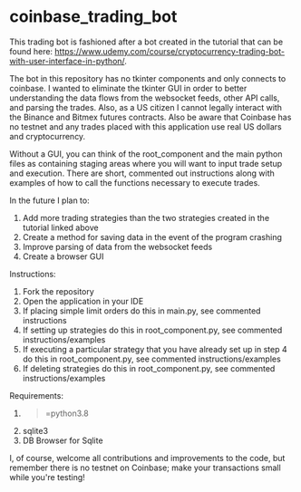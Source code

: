 # coinbase_trading_bot
This trading bot is fashioned after a bot created in the tutorial that can be found here:
https://www.udemy.com/course/cryptocurrency-trading-bot-with-user-interface-in-python/.

The bot in this repository has no tkinter components and only connects to coinbase. I wanted to 
eliminate the tkinter GUI in order to better understanding the data flows from the websocket feeds, 
other API calls, and parsing the trades. Also, as a US citizen I cannot legally interact with the 
Binance and Bitmex futures contracts. Also be aware that Coinbase has no testnet and any trades 
placed with this application use real US dollars and cryptocurrency.

Without a GUI, you can think of the root_component and the main python files as containing staging 
areas where you will want to input trade setup and execution. There are short, commented out 
instructions along with examples of how to call the functions necessary to execute trades.

In the future I plan to:
1. Add more trading strategies than the two strategies created in the tutorial linked above
2. Create a method for saving data in the event of the program crashing
3. Improve parsing of data from the websocket feeds
4. Create a browser GUI

Instructions:
1. Fork the repository
2. Open the application in your IDE
3. If placing simple limit orders do this in main.py, see commented instructions
4. If setting up strategies do this in root_component.py, see commented instructions/examples
5. If executing a particular strategy that you have already set up in step 4 do this 
in root_component.py, see commented instructions/examples
6. If deleting strategies do this in root_component.py, see commented instructions/examples

Requirements:
1. >=python3.8
2. sqlite3
3. DB Browser for Sqlite

I, of course, welcome all contributions and improvements to the code, but remember there is no 
testnet on Coinbase; make your transactions small while you're testing!
